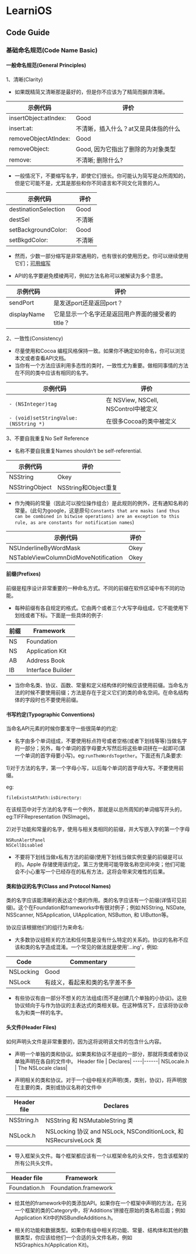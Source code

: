 # LearniOS

## Code Guide

### 基础命名规范(Code Name Basic)

#### 一般命名规范(General Principles)

1、清晰(Clarity)

* 如果既精简又清晰那是最好的，但是你不应该为了精简而摒弃清晰。

示例代码 | 评价|
----|------|
insertObject:atIndex: | Good  | 
insert:at:            | 不清晰，插入什么？at又是具体指的什么 |
removeObjectAtIndex:  | Good  |
removeObject:         | Good, 因为它指出了删除的为对象类型  |
remove:               | 不清晰; 删除什么?|

* 一般情况下，不要缩写名字，即使它们很长。你可能认为简写是众所周知的，但是它可能不是，尤其是那些和你不同语言和不同文化背景的人。

示例代码 | 评价|
----|------|
destinationSelection  | Good   | 
destSel               | 不清晰  |
setBackgroundColor:   | Good   |
setBkgdColor:         | 不清晰  |

* 然而，少数一部分缩写是非常通用的，也有很长的使用历史。你可以继续使用它们；[可用缩写](https://developer.apple.com/library/content/documentation/Cocoa/Conceptual/CodingGuidelines/Articles/APIAbbreviations.html#//apple_ref/doc/uid/20001285-BCIHCGAE)

* API的名字要避免模棱两可，例如方法名称可以被解读为多个意思。

示例代码 | 评价|
----|------|
sendPort     | 是发送port还是返回port？   | 
displayName  | 它是显示一个名字还是返回用户界面的接受者的title？| 

2、一致性(Consistency)

* 尽量使用和Cocoa 编程风格保持一致。如果你不确定如何命名，你可以浏览本文或者查看API文档。
* 当你有一个方法应该利用多态性的类时，一致性尤为重要。做相同事情的方法在不同的类中应该有相同的名字。

示例代码 | 评价|
----|------|
`- (NSInteger)tag` | 在 NSView, NSCell, NSControl中被定义| 
`- (void)setStringValue:(NSString *)`  | 在很多Cocoa的类中被定义| 

3、不要自我重复No Self Reference

* 名称不要自我重复Names shouldn’t be self-referential.

示例代码 | 评价|
----|------|
NSString | Okey| 
NSStringObject  | NSString和Object重复|

* 作为掩码的常量（因此可以按位操作组合）是此规则的例外，还有通知名称的常量。(此句为google，这是原句:`Constants that are masks (and thus can be combined in bitwise operations) are an exception to this rule, as are constants for notification names`)

示例代码 | 评价|
----|------|
NSUnderlineByWordMask | Okey| 
NSTableViewColumnDidMoveNotification  | Okey|

#### 前缀(Prefixes)

前缀是程序设计非常重要的一种命名方式。不同的前缀在软件区域中有不同的功能。

* 每种前缀有各自规定的格式。它由两个或者三个大写字母组成，它不能使用下划线或者下标。下面是一些具体的例子:

前缀 | Framework|
----|------|
NS | Foundation| 
NS | Application Kit|
AB | Address Book|
IB | Interface Builder|

* 当你命名类、协议、函数、常量和定义结构体的时候应该使用前缀。当命名方法的时候不要使用前缀；方法是存在于定义它们的类的命名空间。在命名结构体的字段时也不要使用前缀。

#### 书写约定(Typographic Conventions)

当命名API元素的时候你要准守一些很简单的约定:

* 名字由多个单词组成，不要使用标点符号或者空格(或者下划线等等)当做名字的一部分；另外，每个单词的首字母要大写然后将这些单词拼在一起即可(第一个单词的首字母要小写)。eg:`runTheWordsTogether`。下面还有几条要求:

1)对于方法的名字，第一个字母小写，以后每个单词的首字母大写。不要使用前缀。

eg:
```
fileExistsAtPath:isDirectory:
```
在该规范中对于方法的名字有一个例外，那就是以总所周知的单词缩写开头的，eg:TIFFRepresentation (NSImage)。

2)对于功能和常量的名字，使用与相关类相同的前缀，并大写嵌入字的第一个字母

```
NSRunAlertPanel
NSCellDisabled
```

* 不要将下划线当做x私有方法的前缀(使用下划线当做实例变量的前缀是可以的)。Apple 存储使用该约定。第三方使用可能导致名称空间冲突；他们可能会不小心重写一个已经存在的私有方法，这将会带来灾难性的后果。

#### 类和协议的名字(Class and Protocol Names)

类的名字应该能清晰的表达这个类的作用。类的名字应该有一个前缀(详情可见前缀)。这个在Foundation和frameworks中有很对例子；例如:NSString, NSDate, NSScanner, NSApplication, UIApplication, NSButton, 和 UIButton等。

协议应该根据他们的组行为来命名:

* 大多数协议组相关的方法和任何类是没有什么特定的关系的。协议的名称不应该和类的名字造成混淆。一个常见的做法就是使用'...ing'，例如:

Code | Commentary|
----|------|
NSLocking | Good| 
NSLock | 有歧义，看起来和类的名字差不多|

* 有些协议有由一部分不想关的方法组成(而不是创建几个单独的小协议)。这些协议倾向于与作为协议的主表达式的类相关联。在这种情况下，应该将协议命名为和类一样的名字。

#### 头文件(Header Files)

如何声明头文件是非常重要的，因为这将说明该文件的包含什么内容。

* 声明一个单独的类和协议。如果类和协议不是组的一部分，那就将类或者协议单独声明在各自的文件中。
Header file | Declares|
----|------|
NSLocale.h | The NSLocale class| 

* 声明相关的类和协议。对于一个组中相关的声明(类，类别，协议)，将声明放在主要的类，类别或协议名称的文件中

Header file | Declares|
----|------|
NSString.h | NSString 和 NSMutableString 类| 
NSLock.h   | NSLocking 协议 and NSLock, NSConditionLock, 和 NSRecursiveLock 类|

* 导入框架头文件。每个框架都应该有一个以框架命名的头文件，包含该框架的所有公共头文件。

Header file | Framework|
----|------|
Foundation.h | Foundation.framework| 

* 给其他的framework中的类添加API。如果你在一个框架中声明的方法，在另一个框架的类的Category中，将'Additions'拼接在原始的类名称后面；例如Application Kit中的NSBundleAdditions.h。

* 相关的功能和数据类型。如果你有组中相关的功能、常量、结构体和其他的数据类型，你应该给他们一个合适的头文件名称，例如NSGraphics.h(Application Kit)。
